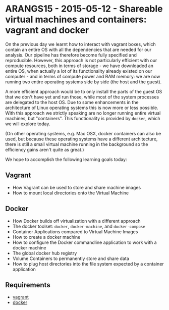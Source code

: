 ARANGS15 - 2015-05-12 - Shareable virtual machines and containers: vagrant and docker
=====================================================================================
On the previous day we learnt how to interact with vagrant boxes, which contain an entire
OS with all the dependencies that are needed for our analysis. Our pipeline has therefore
become fully specified and reproducible. However, this approach is not particularly 
efficient with our compute resources, both in terms of storage - we have downloaded an
entire OS, when actually a lot of its functionality already existed on our computer - and
in terms of compute power and RAM memory: we are now running two entire operating systems
side by side (the host and the guest).

A more efficient approach would be to only install the parts of the guest OS that we don't
have yet and run those, while most of the system processes are delegated to the host OS.
Due to some enhancements in the architecture of Linux operating systems this is now more
or less possible. With this approach we strictly speaking are no longer running entire
virtual machines, but "containers". This functionality is provided by `docker`, which we
will explore today. 

(On other operating systems, e.g. Mac OSX, docker containers can also be used, but because 
these operating systems have a different architecture, there is still a small virtual 
machine running in the background so the efficiency gains aren't quite as great.)

We hope to accomplish the following learning goals today:

Vagrant
-------

- How Vagrant can be used to store and share machine images
- How to mount local directories onto the Virtual Machine

Docker
------

- How Docker builds off virtualization with a different approach
- The docker toolset: `docker`, `docker-machine`, and `docker-compose`
- Container Applications compared to Virtual Machine Images
- How to create a docker machine
- How to configure the Docker commandline application to work with a docker machine
- The global docker hub registry
- Volume Containers to permanently store and share data
- How to plug host directories into the file system expected by a container application

Requirements
------------

* [vagrant](https://www.vagrantup.com/downloads.html)
* [docker](https://docs.docker.com/installation/)